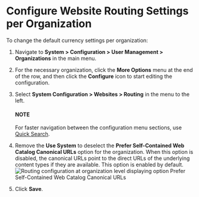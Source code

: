 <a id="organization-config-website-routing"></a>

# Configure Website Routing Settings per Organization

To change the default currency settings per organization:

1. Navigate to **System > Configuration > User Management > Organizations** in the main menu.
2. For the necessary organization, click the <i class="fa fa-ellipsis-h fa-lg" aria-hidden="true"></i> **More Options** menu at the end of the row, and then click the <i class="fas fa-cog" aria-hidden="true"></i> **Configure** icon to start editing the configuration.
3. Select **System Configuration > Websites > Routing** in the menu to the left.

   #### NOTE
   For faster navigation between the configuration menu sections, use [Quick Search](../../../../configuration/quick-search.md#user-guide-system-configuration-quick-search).
4. Remove the **Use System** to deselect the **Prefer Self-Contained Web Catalog Canonical URLs** option for the organization. When this option is disabled, the canonical URLs point to the direct URLs of the underlying content types if they are available. This option is enabled by default.
   ![Routing configuration at organization level displaying option Prefer Self-Contained Web Catalog Canonical URLs](user/img/system/user_management/org_configuration/websites/self-contained-url.png)
5. Click **Save**.

<!-- fa-bars = fa-navicon -->
<!-- Ic Tiles is used as Set As Default in saved views, and as tiles in display layout options -->
<!-- IcPencil refers to Rename in Commerce and Inline Editing in CRM -->
<!-- Check mark in the square. -->
<!-- SortDesc is also used as drop-down arrow -->
